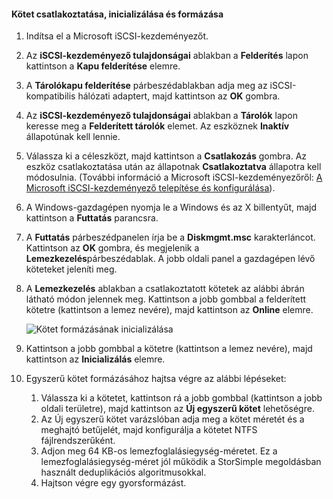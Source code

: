 <!--author=SharS last changed: 9/17/15-->

#### <a name="to-mount-initialize-and-format-a-volume"></a>Kötet csatlakoztatása, inicializálása és formázása
1. Indítsa el a Microsoft iSCSI-kezdeményezőt.
2. Az **iSCSI-kezdeményező tulajdonságai** ablakban a **Felderítés** lapon kattintson a **Kapu felderítése** elemre.
3. A **Tárolókapu felderítése** párbeszédablakban adja meg az iSCSI-kompatibilis hálózati adaptert, majd kattintson az **OK** gombra. 
4. Az **iSCSI-kezdeményező tulajdonságai** ablakban a **Tárolók** lapon keresse meg a **Felderített tárolók** elemet. Az eszköznek **Inaktív** állapotúnak kell lennie.
5. Válassza ki a céleszközt, majd kattintson a **Csatlakozás** gombra. Az eszköz csatlakoztatása után az állapotnak **Csatlakoztatva** állapotra kell módosulnia. (További információ a Microsoft iSCSI-kezdeményezőről: [A Microsoft iSCSI-kezdeményező telepítése és konfigurálása][1]).
6. A Windows-gazdagépen nyomja le a Windows és az X billentyűt, majd kattintson a **Futtatás** parancsra. 
7. A **Futtatás** párbeszédpanelen írja be a **Diskmgmt.msc** karakterláncot. Kattintson az **OK** gombra, és megjelenik a **Lemezkezelés**párbeszédablak. A jobb oldali panel a gazdagépen lévő köteteket jeleníti meg.
8. A **Lemezkezelés** ablakban a csatlakoztatott kötetek az alábbi ábrán látható módon jelennek meg. Kattintson a jobb gombbal a felderített kötetre (kattintson a lemez nevére), majd kattintson az **Online** elemre.
   
     ![Kötet formázásának inicializálása](./media/storsimple-8000-mount-initialize-format-volume/step7initializeformatvolume.png) 
9. Kattintson a jobb gombbal a kötetre (kattintson a lemez nevére), majd kattintson az **Inicializálás** elemre.
10. Egyszerű kötet formázásához hajtsa végre az alábbi lépéseket:
    
    1. Válassza ki a kötetet, kattintson rá a jobb gombbal (kattintson a jobb oldali területre), majd kattintson az **Új egyszerű kötet** lehetőségre.
    2. Az Új egyszerű kötet varázslóban adja meg a kötet méretét és a meghajtó betűjelét, majd konfigurálja a kötetet NTFS fájlrendszerűként.
    3. Adjon meg 64 KB-os lemezfoglalásiegység-méretet. Ez a lemezfoglalásiegység-méret jól működik a StorSimple megoldásban használt deduplikációs algoritmusokkal.
    4. Hajtson végre egy gyorsformázást.

<!--Link references-->
[1]: https://technet.microsoft.com/library/ee338480(WS.10).aspx

